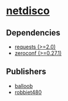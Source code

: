 # [netdisco](https://pypi.org/project/netdisco)

## Dependencies
- [requests (>=2.0)](packages/r/requests.md)
- [zeroconf (>=0.27.1)](packages/z/zeroconf.md)



## Publishers
- [balloob](https://pypi.org/user/balloob)
- [robbiet480](https://pypi.org/user/robbiet480)

